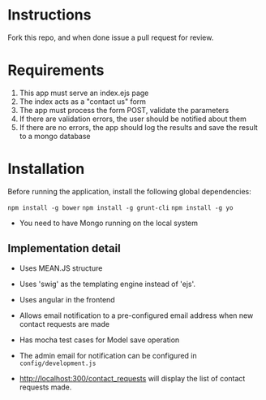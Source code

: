 # Instructions

Fork this repo, and when done issue a pull request for review.

# Requirements

1. This app must serve an index.ejs page
2. The index acts as a "contact us" form
3. The app must process the form POST, validate the parameters
4. If there are validation errors, the user should be notified about them
5. If there are no errors, the app should log the results and save the result to a mongo database




# Installation
Before running the application, install the following global dependencies:

``` npm install -g bower ```
``` npm install -g grunt-cli ```
``` npm install -g yo ```

- You need to have Mongo running on the local system

## Implementation detail

- Uses MEAN.JS structure
- Uses 'swig' as the templating engine instead of 'ejs'.
- Uses angular in the frontend
- Allows email notification to a pre-configured email address when new contact requests are made
- Has mocha test cases for Model save operation

- The admin email for notification can be configured in `config/development.js`
- [http://localhost:300/contact_requests](http://localhost:300/contact_requests) will display the list of contact requests made.